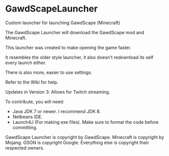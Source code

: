 GawdScapeLauncher
=================

Custom launcher for launching GawdScape (Minecraft)

The GawdScape Launcher will download the GawdScape mod and Minecraft.

This launcher was created to make opening the game faster.

It resembles the older style launcher, it also doesn't redownload its self every launch either.

There is also more, easier to use settings.

Refer to the Wiki for help.

Updates in Version 3:
Allows for Twitch streaming.


To contribute, you will need:
- Java JDK 7 or newer. I recommend JDK 8.
- Netbeans IDE.
- Launch4J (For making exe files).
Make sure to format the code before committing.

GawdScape Launcher is copyright by GawdScape.
Minecraft is copyright by Mojang.
GSON is copyright Google.
Everything else is copyright their respected owners.
